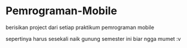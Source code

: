 # Pemrograman-Mobile

berisikan project dari setiap praktikum pemrograman mobile




sepertinya harus sesekali naik gunung semester ini biar ngga mumet :v
